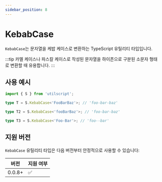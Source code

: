 ```yaml
---
sidebar_position: 8
---
```


# KebabCase

`KebabCase`는 문자열을 케밥 케이스로 변환하는 TypeScript 유틸리티 타입입니다.

:::tip
카멜 케이스나 파스칼 케이스로 작성된 문자열을 하이픈으로 구분된 소문자 형태로 변환할 때 유용합니다.
:::

## 사용 예시

```ts
import { S } from 'utilscript';

type T = S.KebabCase<'FooBarBaz'>; // 'foo-bar-baz'

type T2 = S.KebabCase<'fooBarBaz'>; // 'foo-bar-baz'

type T3 = S.KebabCase<'Foo-Bar'>; // 'foo--bar'
```

## 지원 버전

`KebabCase` 유틸리티 타입은 다음 버전부터 안정적으로 사용할 수 있습니다:

| 버전   | 지원 여부 |
| ------ | --------- |
| 0.0.8+ | ✅        |
